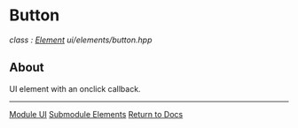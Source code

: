 # Button
*class : [Element](element.md)*
*ui/elements/button.hpp*

## About
UI element with an onclick callback.

---

[Module UI](../ui.md)
[Submodule Elements](elements.md)
[Return to Docs](../../docs.md)